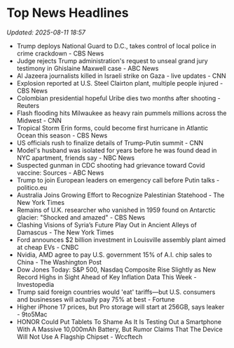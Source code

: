 # Top News Headlines

_Updated: 2025-08-11 18:57_

- Trump deploys National Guard to D.C., takes control of local police in crime crackdown - CBS News
- Judge rejects Trump administration's request to unseal grand jury testimony in Ghislaine Maxwell case - ABC News
- Al Jazeera journalists killed in Israeli strike on Gaza - live updates - CNN
- Explosion reported at U.S. Steel Clairton plant, multiple people injured - CBS News
- Colombian presidential hopeful Uribe dies two months after shooting - Reuters
- Flash flooding hits Milwaukee as heavy rain pummels millions across the Midwest - CNN
- Tropical Storm Erin forms, could become first hurricane in Atlantic Ocean this season - CBS News
- US officials rush to finalize details of Trump-Putin summit - CNN
- Model's husband was isolated for years before he was found dead in NYC apartment, friends say - NBC News
- Suspected gunman in CDC shooting had grievance toward Covid vaccine: Sources - ABC News
- Trump to join European leaders on emergency call before Putin talks - politico.eu
- Australia Joins Growing Effort to Recognize Palestinian Statehood - The New York Times
- Remains of U.K. researcher who vanished in 1959 found on Antarctic glacier: "Shocked and amazed" - CBS News
- Clashing Visions of Syria’s Future Play Out in Ancient Alleys of Damascus - The New York Times
- Ford announces $2 billion investment in Louisville assembly plant aimed at cheap EVs - CNBC
- Nvidia, AMD agree to pay U.S. government 15% of A.I. chip sales to China - The Washington Post
- Dow Jones Today: S&P 500, Nasdaq Composite Rise Slightly as New Record Highs in Sight Ahead of Key Inflation Data This Week - Investopedia
- Trump said foreign countries would 'eat' tariffs—but U.S. consumers and businesses will actually pay 75% at best - Fortune
- Higher iPhone 17 prices, but Pro storage will start at 256GB, says leaker - 9to5Mac
- HONOR Could Put Tablets To Shame As It Is Testing Out a Smartphone With A Massive 10,000mAh Battery, But Rumor Claims That The Device Will Not Use A Flagship Chipset - Wccftech